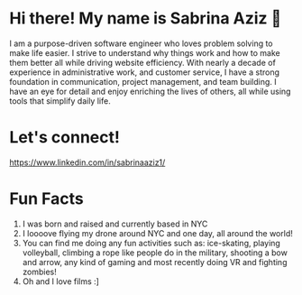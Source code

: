 # Hi there! My name is Sabrina Aziz :palm_tree:

I am a purpose-driven software engineer who loves problem solving to make life easier. I strive to understand why things work and how to make them better all while driving website efficiency. With nearly a decade of experience in administrative work, and customer service, I have a strong foundation in communication, project management, and team building. I have an eye for detail and enjoy enriching the lives of others, all while using tools that simplify daily life.

# Let's connect!
https://www.linkedin.com/in/sabrinaaziz1/

# Fun Facts
1. I was born and raised and currently based in NYC 
2. I loooove flying my drone around NYC and one day, all around the world!
3. You can find me doing any fun activities such as: ice-skating, playing volleyball, climbing a rope like people do in the military, shooting a bow and arrow, any kind of gaming and most recently doing VR and fighting zombies!
4.  Oh and I love films :]
